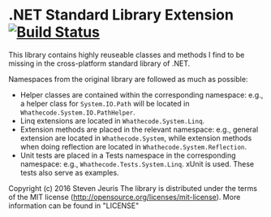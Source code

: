 # .NET Standard Library Extension [![Build Status](https://travis-ci.org/Whathecode/NET-Standard-Library-Extension.svg?branch=master)](https://travis-ci.org/Whathecode/NET-Standard-Library-Extension)

This library contains highly reuseable classes and methods I find to be missing in the cross-platform standard library of .NET.

Namespaces from the original library are followed as much as possible:

- Helper classes are contained within the corresponding namespace: e.g., a helper class for `System.IO.Path` will be located in `Whathecode.System.IO.PathHelper`.
- Linq extensions are located in `Whathecode.System.Linq`.
- Extension methods are placed in the relevant namespace: e.g., general extension are located in `Whathecode.System`, while extension methods when doing reflection are located in `Whathecode.System.Reflection`.
- Unit tests are placed in a Tests namespace in the corresponding namespace: e.g., `Whathecode.Tests.System.Linq`. xUnit is used. These tests also serve as examples.

Copyright (c) 2016 Steven Jeuris
The library is distributed under the terms of the MIT license (http://opensource.org/licenses/mit-license). More information can be found in "LICENSE"
